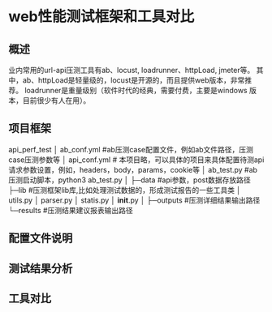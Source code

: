 # web性能测试框架和工具对比

## 概述
业内常用的url-api压测工具有ab、locust, loadrunner、httpLoad, jmeter等。
其中，ab、httpLoad是轻量级的，locust是开源的，而且提供web版本，非常推荐。
loadrunner是重量级别（软件时代的经典，需要付费，主要是windows 版本，目前很少有人在用）。

## 项目框架

api_perf_test
	│ ab_conf.yml             #ab压测case配置文件，例如ab文件路径，压测case压测参数等
	│ api_conf.yml            # 本项目略，可以具体的项目来具体配置待测api 请求参数设置，例如，headers，body，params，cookie等
	│ ab_test.py              #ab压测启动脚本，python3 ab_test.py
	│
	├─data                     #api参数，post数据存放路径
	├─lib                      #压测框架lib库,比如处理测试数据的，形成测试报告的一些工具类
	│ utils.py
	│ parser.py
	│ statis.py
	│ __init__.py
	│
	├─outputs                  #压测详细结果输出路径
	└─results                  #压测结果建议报表输出路径

## 配置文件说明

## 测试结果分析


## 工具对比
